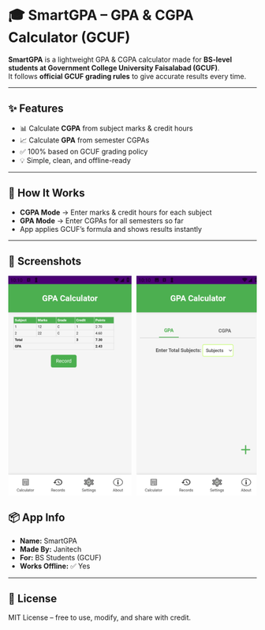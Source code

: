 # 🎓 SmartGPA – GPA & CGPA Calculator (GCUF)

**SmartGPA** is a lightweight GPA & CGPA calculator made for **BS-level students at Government College University Faisalabad (GCUF)**.  
It follows **official GCUF grading rules** to give accurate results every time.

---

## ✨ Features
- 📊 Calculate **CGPA** from subject marks & credit hours  
- 📈 Calculate **GPA** from semester CGPAs  
- ✅ 100% based on GCUF grading policy  
- 💡 Simple, clean, and offline-ready

---

## 🧮 How It Works
- **CGPA Mode** → Enter marks & credit hours for each subject  
- **GPA Mode** → Enter CGPAs for all semesters so far  
- App applies GCUF’s formula and shows results instantly

---

## 📸 Screenshots

<div style="display: flex; overflow-x: auto; gap: 10px;">
  <img src="Screenshots/1.png" alt="Screenshot 1" width="250">
  <img src="Screenshots/2.png" alt="Screenshot 2" width="250">
  <img src="Screenshots/3.png" alt="Screenshot 3" width="250">
  <img src="Screenshots/4.png" alt="Screenshot 4" width="250">
  <img src="Screenshots/5.png" alt="Screenshot 5" width="250">
  <img src="Screenshots/6.png" alt="Screenshot 6" width="250">
  <img src="Screenshots/7.png" alt="Screenshot 7" width="250">
  <img src="Screenshots/8.png" alt="Screenshot 8" width="250">
  <img src="Screenshots/9.png" alt="Screenshot 9" width="250">
</div>

## 📦 App Info
- **Name:** SmartGPA  
- **Made By:** Janitech  
- **For:** BS Students (GCUF)  
- **Works Offline:** ✅ Yes

---

## 📄 License
MIT License – free to use, modify, and share with credit.
